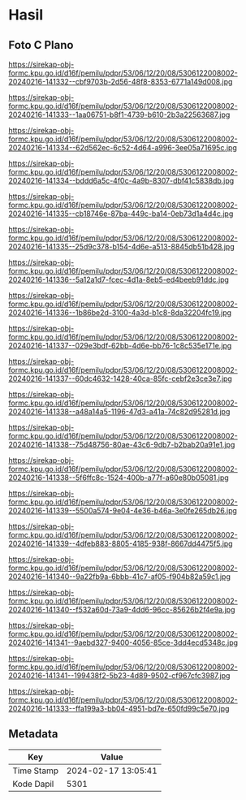 # Hasil

## Foto C Plano

https://sirekap-obj-formc.kpu.go.id/d16f/pemilu/pdpr/53/06/12/20/08/5306122008002-20240216-141332--cbf9703b-2d56-48f8-8353-6771a149d008.jpg

https://sirekap-obj-formc.kpu.go.id/d16f/pemilu/pdpr/53/06/12/20/08/5306122008002-20240216-141333--1aa06751-b8f1-4739-b610-2b3a22563687.jpg

https://sirekap-obj-formc.kpu.go.id/d16f/pemilu/pdpr/53/06/12/20/08/5306122008002-20240216-141334--62d562ec-6c52-4d64-a996-3ee05a71695c.jpg

https://sirekap-obj-formc.kpu.go.id/d16f/pemilu/pdpr/53/06/12/20/08/5306122008002-20240216-141334--bddd6a5c-4f0c-4a9b-8307-dbf41c5838db.jpg

https://sirekap-obj-formc.kpu.go.id/d16f/pemilu/pdpr/53/06/12/20/08/5306122008002-20240216-141335--cb18746e-87ba-449c-ba14-0eb73d1a4d4c.jpg

https://sirekap-obj-formc.kpu.go.id/d16f/pemilu/pdpr/53/06/12/20/08/5306122008002-20240216-141335--25d9c378-b154-4d6e-a513-8845db51b428.jpg

https://sirekap-obj-formc.kpu.go.id/d16f/pemilu/pdpr/53/06/12/20/08/5306122008002-20240216-141336--5a12a1d7-fcec-4d1a-8eb5-ed4beeb91ddc.jpg

https://sirekap-obj-formc.kpu.go.id/d16f/pemilu/pdpr/53/06/12/20/08/5306122008002-20240216-141336--1b86be2d-3100-4a3d-b1c8-8da32204fc19.jpg

https://sirekap-obj-formc.kpu.go.id/d16f/pemilu/pdpr/53/06/12/20/08/5306122008002-20240216-141337--029e3bdf-62bb-4d6e-bb76-1c8c535e171e.jpg

https://sirekap-obj-formc.kpu.go.id/d16f/pemilu/pdpr/53/06/12/20/08/5306122008002-20240216-141337--60dc4632-1428-40ca-85fc-cebf2e3ce3e7.jpg

https://sirekap-obj-formc.kpu.go.id/d16f/pemilu/pdpr/53/06/12/20/08/5306122008002-20240216-141338--a48a14a5-1196-47d3-a41a-74c82d95281d.jpg

https://sirekap-obj-formc.kpu.go.id/d16f/pemilu/pdpr/53/06/12/20/08/5306122008002-20240216-141338--75d48756-80ae-43c6-9db7-b2bab20a91e1.jpg

https://sirekap-obj-formc.kpu.go.id/d16f/pemilu/pdpr/53/06/12/20/08/5306122008002-20240216-141338--5f6ffc8c-1524-400b-a77f-a60e80b05081.jpg

https://sirekap-obj-formc.kpu.go.id/d16f/pemilu/pdpr/53/06/12/20/08/5306122008002-20240216-141339--5500a574-9e04-4e36-b46a-3e0fe265db26.jpg

https://sirekap-obj-formc.kpu.go.id/d16f/pemilu/pdpr/53/06/12/20/08/5306122008002-20240216-141339--4dfeb883-8805-4185-938f-8667dd4475f5.jpg

https://sirekap-obj-formc.kpu.go.id/d16f/pemilu/pdpr/53/06/12/20/08/5306122008002-20240216-141340--9a22fb9a-6bbb-41c7-af05-f904b82a59c1.jpg

https://sirekap-obj-formc.kpu.go.id/d16f/pemilu/pdpr/53/06/12/20/08/5306122008002-20240216-141340--f532a60d-73a9-4dd6-96cc-85626b2f4e9a.jpg

https://sirekap-obj-formc.kpu.go.id/d16f/pemilu/pdpr/53/06/12/20/08/5306122008002-20240216-141341--9aebd327-9400-4056-85ce-3dd4ecd5348c.jpg

https://sirekap-obj-formc.kpu.go.id/d16f/pemilu/pdpr/53/06/12/20/08/5306122008002-20240216-141341--199438f2-5b23-4d89-9502-cf967cfc3987.jpg

https://sirekap-obj-formc.kpu.go.id/d16f/pemilu/pdpr/53/06/12/20/08/5306122008002-20240216-141333--ffa199a3-bb04-4951-bd7e-650fd99c5e70.jpg


## Metadata

| Key        | Value               |
| ---------- | ------------------- |
| Time Stamp | 2024-02-17 13:05:41 |
| Kode Dapil | 5301                |



